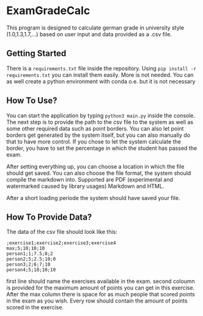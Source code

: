 # ExamGradeCalc

This program is designed to calculate german grade in university style (1.0,1.3,1.7,...) based on user input and data provided as a .csv file.

## Getting Started

There is a `requirements.txt` file inside the repository. Using `pip install -r requirements.txt` you can install them easily. More is not needed. You can as well create a python environment with conda o.e. but it is not necessary

## How To Use?

You can start the application by typing `python3 main.py` inside the console.
The next step is to provide the path to the csv file to the system as well as some other required data such as point borders. You can also let point borders get generated by the system itself, but you can also manually do that to have more control. If you chose to let the system calculate the border, you have to set the percentage in which the student has passed the exam.

After setting everything up, you can choose a location in which the file should get saved. You can also choose the file format, the system should compile the markdown into. Supported are PDF (experimental and watermarked caused by library usages) Markdown and HTML.

After a short loading periode the system should have saved your file.

## How To Provide Data?

The data of the csv file should look like this:
```csv
;exercise1;exercise2;exercise3;exercise4
max;5;10;10;10
person1;1;7.5;8;2
person2;5;2.5;10;0
person3;2;6;7;10
person4;5;10;10;10
```

first line should name the exercises available in the exam. second coloumn is provided for the maximum amount of points you can get in this exercise. After the max column there is space for as much people that scored points in the exam as you wish. Every row should contain the amount of points scored in the exercise.

